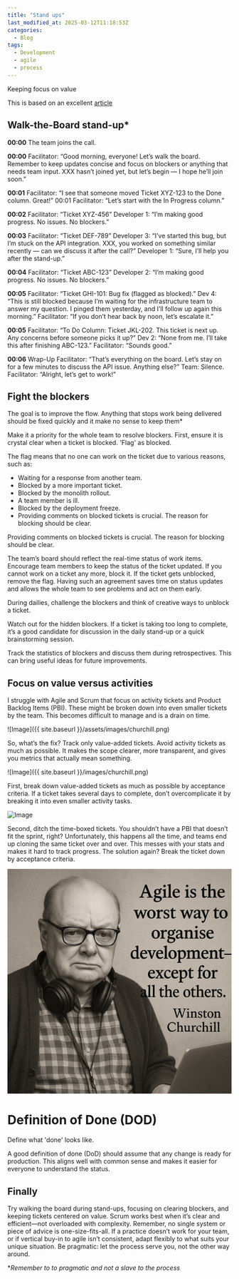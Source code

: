 ```yaml
---
title: "Stand ups"
last_modified_at: 2025-03-12T11:18:53Z
categories:
  - Blog
tags:
  - Development
  - agile
  - process
---
```


Keeping focus on value

This is based on an excellent [article]

## Walk-the-Board stand-up\*

**00:00** The team joins the call.

**00:00** Facilitator: “Good morning, everyone! Let’s walk the board. Remember to keep updates concise and focus on blockers or anything that needs team input. XXX hasn’t joined yet, but let’s begin — I hope he’ll join soon.”

**00:01** Facilitator: “I see that someone moved Ticket XYZ-123 to the Done column. Great!” 00:01 Facilitator: “Let’s start with the In Progress column.”

**00:02** Facilitator: “Ticket XYZ-456” Developer 1: “I’m making good progress. No issues. No blockers.”

**00:03** Facilitator: “Ticket DEF-789” Developer 3: “I’ve started this bug, but I’m stuck on the API integration. XXX, you worked on something similar recently — can we discuss it after the call?” Developer 1: “Sure, I’ll help you after the stand-up.”

**00:04** Facilitator: “Ticket ABC-123” Developer 2: “I’m making good progress. No issues. No blockers.”

**00:05** Facilitator: “Ticket GHI-101: Bug fix (flagged as blocked).” Dev 4: “This is still blocked because I’m waiting for the infrastructure team to answer my question. I pinged them yesterday, and I’ll follow up again this morning.” Facilitator: “If you don’t hear back by noon, let’s escalate it.”

**00:05** Facilitator: “To Do Column: Ticket JKL-202. This ticket is next up. Any concerns before someone picks it up?” Dev 2: “None from me. I’ll take this after finishing ABC-123.” Facilitator: “Sounds good.”

**00:06** Wrap-Up Facilitator: “That’s everything on the board. Let’s stay on for a few minutes to discuss the API issue. Anything else?” Team: Silence. Facilitator: “Alright, let’s get to work!”

## Fight the blockers

The goal is to improve the flow. Anything that stops work being delivered should be fixed quickly and it make no sense to keep them\*

Make it a priority for the whole team to resolve blockers. First, ensure it is crystal clear when a ticket is blocked. 'Flag' as blocked.

The flag means that no one can work on the ticket due to various reasons, such as:

- Waiting for a response from another team.
- Blocked by a more important ticket.
- Blocked by the monolith rollout.
- A team member is ill.
- Blocked by the deployment freeze.
- Providing comments on blocked tickets is crucial. The reason for blocking should be clear.

Providing comments on blocked tickets is crucial. The reason for blocking should be clear.

The team’s board should reflect the real-time status of work items. Encourage team members to keep the status of the ticket updated. If you cannot work on a ticket any more, block it. If the ticket gets unblocked, remove the flag. Having such an agreement saves time on status updates and allows the whole team to see problems and act on them early.

During dailies, challenge the blockers and think of creative ways to unblock a ticket.

Watch out for the hidden blockers. If a ticket is taking too long to complete, it’s a good candidate for discussion in the daily stand-up or a quick brainstorming session.

Track the statistics of blockers and discuss them during retrospectives. This can bring useful ideas for future improvements.

## Focus on value versus activities

I struggle with Agile and Scrum that focus on activity tickets and Product Backlog Items (PBI). These might be broken down into even smaller tickets by the team. This becomes difficult to manage and is a drain on time.

![Image]({{ site.baseurl }}/assets/images/churchill.png)

So, what’s the fix? Track only value-added tickets. Avoid activity tickets as much as possible. It makes the scope clearer, more transparent, and gives you metrics that actually mean something.

![Image]({{ site.baseurl }}/images/churchill.png)

First, break down value-added tickets as much as possible by acceptance criteria. If a ticket takes several days to complete, don’t overcomplicate it by breaking it into even smaller activity tasks.

![Image](/images/churchill.png)

Second, ditch the time-boxed tickets. You shouldn’t have a PBI that doesn’t fit the sprint, right? Unfortunately, this happens all the time, and teams end up cloning the same ticket over and over. This messes with your stats and makes it hard to track progress. The solution again? Break the ticket down by acceptance criteria.

![Image](/assets/images/churchill.png)

# Definition of Done (DOD)

Define what 'done' looks like.

A good definition of done (DoD) should assume that any change is ready for production. This aligns well with common sense and makes it easier for everyone to understand the status.

## Finally

Try walking the board during stand-ups, focusing on clearing blockers, and keeping tickets centered on value. Scrum works best when it’s clear and efficient—not overloaded with complexity. Remember, no single system or piece of advice is one-size-fits-all. If a practice doesn’t work for your team, or if vertical buy-in to agile isn’t consistent, adapt flexibly to what suits your unique situation. Be pragmatic: let the process serve you, not the other way around.

\*_Remember to to pragmatic and not a slave to the process_

[article]: https://medium.com/booking-com-development/quick-steps-for-a-scrum-team-to-improve-the-process-11c0c53b0adc
